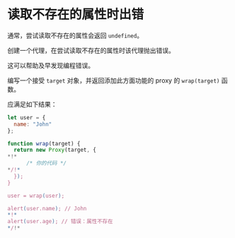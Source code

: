 # 读取不存在的属性时出错

通常，尝试读取不存在的属性会返回 `undefined`。

创建一个代理，在尝试读取不存在的属性时该代理抛出错误。

这可以帮助及早发现编程错误。

编写一个接受 `target` 对象，并返回添加此方面功能的 proxy 的 `wrap(target)` 函数。

应满足如下结果：

```js
let user = {
  name: "John"
};

function wrap(target) {
  return new Proxy(target, {
*!*
      /* 你的代码 */
*/!*
  });
}

user = wrap(user);

alert(user.name); // John
*!*
alert(user.age); // 错误：属性不存在
*/!*
```
